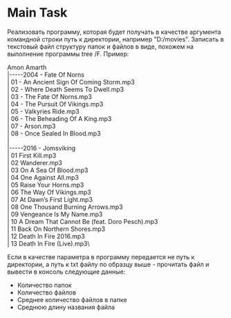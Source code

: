 # Main Task

Реализовать программу, которая будет получать в качестве аргумента командной строки путь к директории, например "D:/movies". Записать в текстовый файл структуру папок и файлов в виде, похожем на выполнение программы tree /F. Пример:

Amon Amarth\
|-----2004 - Fate Of Norns\
|       01 - An Ancient Sign Of Coming Storm.mp3\
|       02 - Where Death Seems To Dwell.mp3\
|       03 - The Fate Of Norns.mp3\
|       04 - The Pursuit Of Vikings.mp3\
|       05 - Valkyries Ride.mp3\
|       06 - The Beheading Of A King.mp3\
|       07 - Arson.mp3\
|       08 - Once Sealed In Blood.mp3\
|\
|-----2016 - Jomsviking\
|       01 First Kill.mp3\
|       02 Wanderer.mp3\
|       03 On A Sea Of Blood.mp3\
|       04 One Against All.mp3\
|       05 Raise Your Horns.mp3\
|       06 The Way Of Vikings.mp3\
|       07 At Dawn’s First Light.mp3\
|       08 One Thousand Burning Arrows.mp3\
|       09 Vengeance Is My Name.mp3\
|       10 A Dream That Cannot Be (feat. Doro Pesch).mp3\
|       11 Back On Northern Shores.mp3\
|       12 Death In Fire 2016.mp3\
|       13 Death In Fire (Live).mp3\

Если в качестве параметра в программу передается не путь к директории, а путь к txt файлу по образцу выше - прочитать файл и вывести в консоль следующие данные:

- Количество папок
- Количество файлов
- Среднее количество файлов в папке
- Среднюю длину названия файла